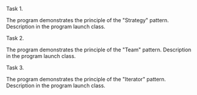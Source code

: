 Task 1.

The program demonstrates the principle of the "Strategy" pattern.
Description in the program launch class.

Task 2.

The program demonstrates the principle of the "Team" pattern.
Description in the program launch class.

Task 3.

The program demonstrates the principle of the "Iterator" pattern.
Description in the program launch class.
